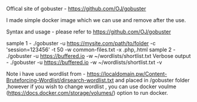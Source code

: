 Offical site of gobuster - https://github.com/OJ/gobuster

I made simple docker image which we can use and remove after the use.

Syntax and usage - please refer to  https://github.com/OJ/gobuster

sample 1 - ./gobuster -u https://mysite.com/path/to/folder -c 'session=123456' -t 50 -w common-files.txt -x .php,.html
sample 2 - ./gobuster -u https://buffered.io -w ~/wordlists/shortlist.txt
Verbose output - ./gobuster -u https://buffered.io -w ~/wordlists/shortlist.txt -v

Note i have used wordlist from - https://localdomain.pw/Content-Bruteforcing-Wordlist/dirsearch-wordlist.txt and placed in /gobuster folder ,however if you wish to change wordlist , you can use docker voulme (https://docs.docker.com/storage/volumes/) option to run docker.


